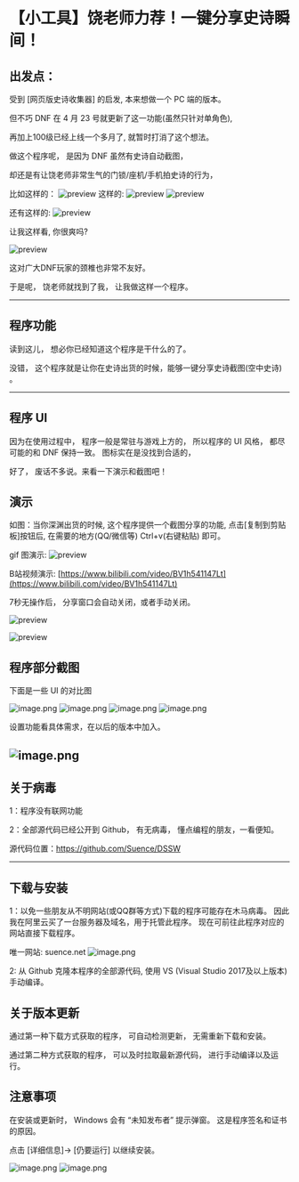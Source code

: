 # 【小工具】饶老师力荐！一键分享史诗瞬间！
## 出发点：
受到 [网页版史诗收集器] 的启发, 本来想做一个 PC 端的版本。

但不巧 DNF 在 4 月 23 号就更新了这一功能(虽然只针对单角色), 

再加上100级已经上线一个多月了, 就暂时打消了这个想法。

做这个程序呢， 是因为 DNF 虽然有史诗自动截图， 

却还是有让饶老师非常生气的门锁/座机/手机拍史诗的行为， 

比如这样的：
![preview](README/Images/picture_4.jpg)
这样的:
![preview](README/Images/picture_3.jpg)
![preview](README/Images/picture_1.jpg)

还有这样的:
![preview](README/Images/picture_8.png)

让我这样看, 你很爽吗?

![preview](README/Images/aaa.jpg)


这对广大DNF玩家的颈椎也非常不友好。

于是呢， 饶老师就找到了我， 让我做这样一个程序。

---

## 程序功能

读到这儿， 想必你已经知道这个程序是干什么的了。

没错， 这个程序就是让你在史诗出货的时候，能够一键分享史诗截图(空中史诗) 。

---
## 程序 UI
因为在使用过程中， 程序一般是常驻与游戏上方的， 
所以程序的 UI 风格， 都尽可能的和 DNF 保持一致。
图标实在是没找到合适的，

好了， 废话不多说。来看一下演示和截图吧！

## 演示
如图：当你深渊出货的时候, 这个程序提供一个截图分享的功能, 点击[复制到剪贴板]按钮后, 在需要的地方(QQ/微信等) Ctrl+v(右键粘贴) 即可。

gif 图演示:
![preview](README/Images/Preview.gif)

B站视频演示:
[https://www.bilibili.com/video/BV1h541147Lt](https://www.bilibili.com/video/BV1h541147Lt)

7秒无操作后， 分享窗口会自动关闭，或者手动关闭。

![preview](README/Images/Close.gif)

![preview](README/Images/CopyAndClose.gif)

## 程序部分截图
下面是一些 UI 的对比图

![image.png](README/Images/ButtonStyle.png)
![image.png](README/Images/ButtonMouseOver.png)
![image.png](README/Images/WindowTitle.png)
![image.png](README/Images/ContextMenu.png)

设置功能看具体需求，在以后的版本中加入。

![image.png](README/Images/Settings.png)
---

## 关于病毒

1：程序没有联网功能

2：全部源代码已经公开到 Github， 有无病毒， 懂点编程的朋友，一看便知。

源代码位置：https://github.com/Suence/DSSW

---
## 下载与安装
1：以免一些朋友从不明网站(或QQ群等方式)下载的程序可能存在木马病毒。
因此我在阿里云买了一台服务器及域名，用于托管此程序。
现在可前往此程序对应的网站直接下载程序。

唯一网站: suence.net
![image.png](README/Images/website.png)

2: 从 Github 克隆本程序的全部源代码, 使用 VS (Visual Studio 2017及以上版本) 手动编译。

## 关于版本更新

通过第一种下载方式获取的程序， 可自动检测更新， 无需重新下载和安装。

通过第二种方式获取的程序， 可以及时拉取最新源代码， 进行手动编译以及运行。

## 注意事项
在安装或更新时， Windows 会有 “未知发布者” 提示弹窗。
这是程序签名和证书的原因。

点击 [详细信息]-> [仍要运行] 以继续安装。 

![image.png](README/Images/step1.png)
![image.png](README/Images/step2.png)